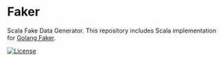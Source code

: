 # Faker

Scala Fake Data Generator. This repository includes Scala implementation for [Golang Faker](https://github.com/bxcodec/faker).

[![License](https://img.shields.io/github/license/mashape/apistatus.svg)](https://github.com/stevenchen3/faker/blob/master/LICENSE)
